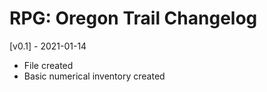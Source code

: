 # RPG: Oregon Trail Changelog
[v0.1] - 2021-01-14
- File created
- Basic numerical inventory created
